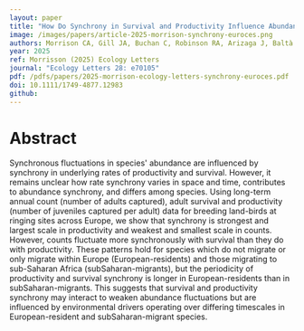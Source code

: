 ```yaml
---
layout: paper
title: "How Do Synchrony in Survival and Productivity Influence Abundance Synchrony in European Landbirds?"
image: /images/papers/article-2025-morrison-synchrony-euroces.png
authors: Morrison CA, Gill JA, Buchan C, Robinson RA, Arizaga J, Baltà O, Baltag E, Cepák J, Henry P-Y, Henshaw I, Karcza Z, Lehikoinen P, Lopes RJ, Meister B, Pirrello S, Thorup K, Butler SJ.
year: 2025
ref: Morrisson (2025) Ecology Letters
journal: "Ecology Letters 28: e70105"
pdf: /pdfs/papers/2025-morrison-ecology-letters-synchrony-euroces.pdf
doi: 10.1111/1749-4877.12983
github: 
---
```


# Abstract

Synchronous fluctuations in species' abundance are influenced by synchrony in underlying rates of productivity and survival. However, it remains unclear how rate synchrony varies in space and time, contributes to abundance synchrony, and differs among species. Using long-term annual count (number of adults captured), adult survival and productivity (number of juveniles captured per adult) data for breeding land-birds at ringing sites across Europe, we show that synchrony is strongest and largest scale in productivity and weakest and smallest scale in counts. However, counts fluctuate more synchronously with survival than they do with productivity. These patterns hold for species which do not migrate or only migrate within Europe (European-residents) and those migrating to sub-Saharan Africa (subSaharan-migrants), but the periodicity of productivity and survival synchrony is longer in European-residents than in subSaharan-migrants. This suggests that survival and productivity synchrony may interact to weaken abundance fluctuations but are influenced by environmental drivers operating over differing timescales in European-resident and subSaharan-migrant species.